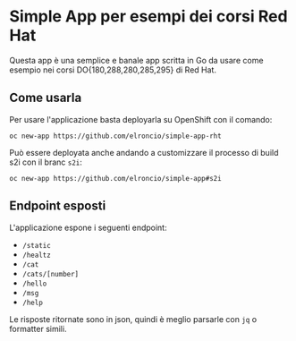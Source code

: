 # Simple App per esempi dei corsi Red Hat

Questa app è una semplice e banale app scritta in Go da usare come esempio nei corsi DO{180,288,280,285,295} di Red Hat.


## Come usarla

Per usare l'applicazione basta deployarla su OpenShift con il comando:

`oc new-app https://github.com/elroncio/simple-app-rht`

Può essere deployata anche andando a customizzare il processo di build s2i con il branc `s2i`:

`oc new-app https://github.com/elroncio/simple-app#s2i`

## Endpoint esposti

L'applicazione espone i seguenti endpoint:

- `/static`
- `/healtz`
- `/cat`
- `/cats/[number]`
- `/hello`
- `/msg`
- `/help`


Le risposte ritornate sono in json, quindi è meglio parsarle con `jq` o formatter simili.